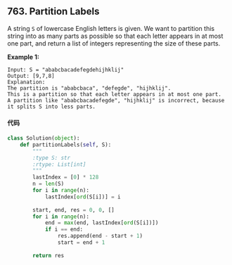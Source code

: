 ## 763. Partition Labels

A string `S` of lowercase English letters is given. We want to partition this string into as many parts as possible so that each letter appears in at most one part, and return a list of integers representing the size of these parts.

**Example 1:**

```
Input: S = "ababcbacadefegdehijhklij"
Output: [9,7,8]
Explanation:
The partition is "ababcbaca", "defegde", "hijhklij".
This is a partition so that each letter appears in at most one part.
A partition like "ababcbacadefegde", "hijhklij" is incorrect, because it splits S into less parts.
```

#### 代码

```python
class Solution(object):
    def partitionLabels(self, S):
        """
        :type S: str
        :rtype: List[int]
        """
        lastIndex = [0] * 128
        n = len(S)
        for i in range(n):
            lastIndex[ord(S[i])] = i
        
        start, end, res = 0, 0, []
        for i in range(n):
            end = max(end, lastIndex[ord(S[i])])
            if i == end:
                res.append(end - start + 1)
                start = end + 1
        
        return res
```


